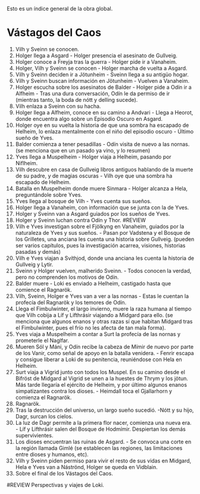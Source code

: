Esto es un índice general de la obra global.

# Vástagos del Caos

1. Vilh y Sveinn se conocen.
2. Holger llega a Asgard - Holger presencia el asesinato de Gullveig.
3. Holger conoce a Freyja tras la guerra - Holger pide ir a Vanaheim.
4. Holger, Vilh y Sveinn se conocen - Holger marcha de vuelta a Asgard.
5. Vilh y Sveinn deciden ir a Jötunheim - Sveinn llega a su antigüo hogar.
6. Vilh y Sveinn buscan información en Jötunheim - Vuelven a Vanaheim.
7. Holger escucha sobre los asesinatos de Balder - Holger pide a Odín ir a Alfheim - Tras una dura conversación, Odín le da permiso de ir (mientras tanto, la boda de nótt y delling sucede).
8. Vilh enlaza a Sveinn con su hacha.
9. Holger llega a Alfheim, conoce en su camino a Andvari - Llega a Heorot, donde encuentra algo sobre un Episodio Oscuro en Asgard.
10. Holger oye en su vuelta la historia de que una sombra ha escapado de Helheim, lo enlaza mentalmente con el niño del episodio oscuro - Último sueño de Yves.
11. Balder comienza a tener pesadillas - Odín visita de nuevo a las nornas. (se menciona que en un pasado ya vino, y lo resumen)
12. Yves llega a Muspelheim - Holger viaja a Helheim, pasando por Niflheim.
13. Vilh descubre en casa de Gullveig libros antiguos hablando de la muerte de su padre, y de magias oscuras - Vilh oye que una sombra ha escapado de Helheim.
14. Batalla en Muspelheim donde muere Sinmara - Holger alcanza a Hela, preguntándole sobre Yves.
15. Yves llega al bosque de Vilh - Yves cuenta sus sueños.
16. Holger llega a Vanaheim, con información que se junta con la de Yves.
17. Holger y Sveinn van a Asgard guiados por los sueños de Yves.
18. Holger y Sveinn luchan contra Odín y Thor. #REVIEW
19. Vilh e Yves investigan sobre el Fjölkyng en Vanaheim, guiados por la naturaleza de Yves y sus sueños. - Pasan por Vadstena y el Bosque de los Grilletes, una anciana les cuenta una historia sobre Gullveig. (pueden ser varios capítulos, pues la investigación acarrea, visiones, historias pasadas y demás)
20. Vilh e Yves viajan a Svíthjod, donde una anciana les cuenta la historia de Gullveig y Lytir.
21. Sveinn y Holger vuelven, malherido Sveinn. - Todos conocen la verdad, pero no comprenden los motivos de Odín.
22. Balder muere - Loki es enviado a Helheim, castigado hasta que comience el Ragnarök.
23. Vilh, Sveinn, Holger e Yves van a ver a las nornas - Estas le cuentan la profecía del Ragnarök y los temores de Odín.
24. Llega el Fimbulwinter, el largo invierno, muere la raza humana al tiempo que Vilh cobija a Líf y Lifthrásir viajando a Midgard para ello. (se menciona que algunos enanos y otras razas sí que habitan Midgard tras el Fimbulwinter, pues el frío no les afecta de tan mala forma).
25. Yves viaja a Muspelheim a contar a Surt la profecía de las nornas y prometerle el Naglfar.
26. Mueren Sól y Máni, y Odín recibe la cabeza de Mímir de nuevo por parte de los Vanir, como señal de apoyo en la batalla venidera. - Fenrir escapa y consigue liberar a Loki de su penitencia, reuniéndose con Hela en Helheim.
27. Surt viaja a Vigrid junto con todos los Muspel. En su camino desde el Bifröst de Midgard al Vigrid se unen a la huestes de Thrym y los jötun. Más tarde llegaría el ejército de Helheim, y por último algunos enanos simpatizantes contra los dioses. - Heimdall toca el Gjallarhorn y comienza el Ragnarök.
28. Ragnarök.
29. Tras la destrucción del universo, un largo sueño sucedió. -Nótt y su hijo, Dagr, surcan los cielos.
30. La luz de Dagr permite a la primera flor nacer, comienza una nueva era. - Líf y Lifthrásir salen del Bosque de Hodmímir. Despiertan los demás supervivientes.
31. Los dioses encuentran las ruinas de Asgard. - Se convoca una corte en la región llamada Gimlé (se establecen las regiones, las limitaciones entre dioses y humanos, etc).
32. Vilh y Sveinn piden permiso para vivir el resto de sus vidas en Midgard, Hela e Yves van a Náströnd, Holger se queda en Vidblain.
33. Sobre el final de los Vástagos del Caos.

#REVIEW Perspectivas y viajes de Loki.

